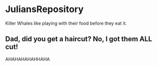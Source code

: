 # JuliansRepository
Killer Whales like playing with their food before they eat it.

## Dad, did you get a haircut? No, I got them ALL cut!
AHAHAHAHAHHAHA
